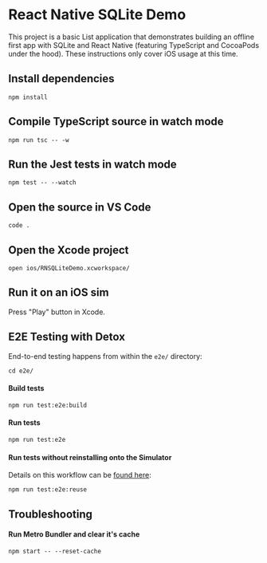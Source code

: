 # React Native SQLite Demo

This project is a basic List application that demonstrates building an offline first app with SQLite and React Native (featuring TypeScript and CocoaPods under the hood). These instructions only cover iOS usage at this time.

## Install dependencies

    npm install

## Compile TypeScript source in watch mode

    npm run tsc -- -w

## Run the Jest tests in watch mode

    npm test -- --watch

## Open the source in VS Code

    code .

## Open the Xcode project

    open ios/RNSQLiteDemo.xcworkspace/

## Run it on an iOS sim

Press "Play" button in Xcode.


## E2E Testing with Detox

End-to-end testing happens from within the `e2e/` directory:

    cd e2e/

#### Build tests

    npm run test:e2e:build

#### Run tests

    npm run test:e2e

#### Run tests without reinstalling onto the Simulator

Details on this workflow can be [found here](https://github.com/wix/Detox/blob/master/docs/Guide.DevelopingWhileWritingTests.md):

    npm run test:e2e:reuse

## Troubleshooting

#### Run Metro Bundler and clear it's cache

    npm start -- --reset-cache
